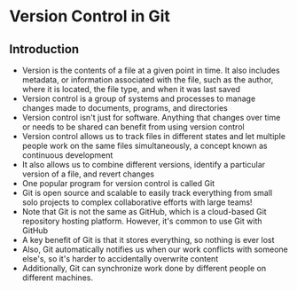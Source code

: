 # Version Control in Git

## Introduction
* Version is the contents of a file at a given point in time. It also includes metadata, or information associated with the file, such as the author, where it is located, the file type, and when it was last saved
* Version control is a group of systems and processes to manage changes made to documents, programs, and directories
* Version control isn't just for software. Anything that changes over time or needs to be shared can benefit from using version control
* Version control allows us to track files in different states and let multiple people work on the same files simultaneously, a concept known as continuous development
* It also allows us to combine different versions, identify a particular version of a file, and revert changes
* One popular program for version control is called Git
* Git is open source and scalable to easily track everything from small solo projects to complex collaborative efforts with large teams!
* Note that Git is not the same as GitHub, which is a cloud-based Git repository hosting platform. However, it's common to use Git with GitHub
* A key benefit of Git is that it stores everything, so nothing is ever lost
* Also, Git automatically notifies us when our work conflicts with someone else's, so it's harder to accidentally overwrite content
* Additionally, Git can synchronize work done by different people on different machines.

